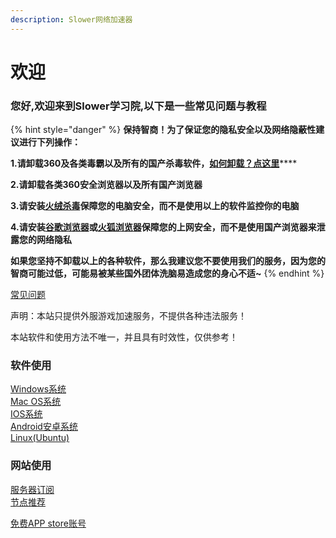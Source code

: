 ```yaml
---
description: Slower网络加速器
---
```


# 欢迎

### **您好,欢迎来到Slower学习院,以下是一些常见问题与教程**

{% hint style="danger" %}
**保持智商！为了保证您的隐私安全以及网络隐蔽性建议进行下列操作：**

**1.请卸载360及各类毒霸以及所有的国产杀毒软件，**[**如何卸载？点这里**](https://jingyan.baidu.com/article/4d58d5411fe5d99dd4e9c09b.html)\*\*\*\*

**2.请卸载各类360安全浏览器以及所有国产浏览器**

**3.请安装**[**火绒杀毒**](https://www.huorong.cn/)**保障您的电脑安全，而不是使用以上的软件监控你的电脑**

**4.请安装**[**谷歌浏览器**](https://www.google.com/intl/zh-CN/chrome/)**或**[**火狐浏览器**](http://www.firefox.com.cn/)**保障您的上网安全，而不是使用国产浏览器来泄露您的网络隐私**

**如果您坚持不卸载以上的各种软件，那么我建议您不要使用我们的服务，因为您的智商可能过低，可能易被某些国外团体洗脑易造成您的身心不适~**
{% endhint %}

[常见问题](chang-jian-wen-ti/ke-neng-hui-wen-huo-zhe-yi-hou-hui-wen-de-wen-ti.md)

声明：本站只提供外服游戏加速服务，不提供各种违法服务！

本站软件和使用方法不唯一，并且具有时效性，仅供参考！

### 软件使用

[Windows系统](untitled/windows-xi-tong.md)  
[Mac OS系统](untitled/mac-os-xi-tong.md)  
[IOS系统](untitled/ios-xi-tong.md)  
[Android安卓系统](untitled/android-an-zhuo-xi-tong.md)  
[Linux\(Ubuntu\)](untitled/linux-ubuntu.md)

### 网站使用

[服务器订阅](wang-zhan-shi-yong/fu-wu-qi-ding-yue.md)  
[节点推荐](wang-zhan-shi-yong/jie-dian-tui-jian.md)

[免费APP store账号](wang-zhan-shi-yong/mian-fei-app-store-zhang-hao.md)



